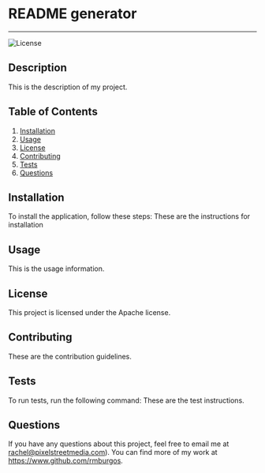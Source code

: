 # README generator
  ---

  ![License](https://img.shields.io/badge/license-Apache-green)

  ## Description
  This is the description of my project.

  ## Table of Contents
  1. [Installation](#installation)
  2. [Usage](#usage)
  3. [License](#license)
  4. [Contributing](#contributing)
  5. [Tests](#tests)
  6. [Questions](#questions)

  ## Installation
  To install the application, follow these steps:
  These are the instructions for installation

  ## Usage
  This is the usage information.

  ## License
  This project is licensed under the Apache license.

  ## Contributing
  These are the contribution guidelines.

  ## Tests
  To run tests, run the following command:
  These are the test instructions.


  ## Questions
  If you have any questions about this project, feel free to email me at 
  rachel@pixelstreetmedia.com). 
  You can find more of my work at <https://www.github.com/rmburgos>.
